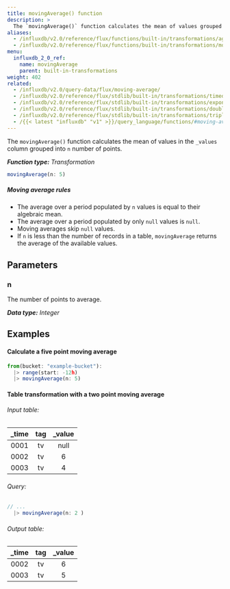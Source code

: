 ```yaml
---
title: movingAverage() function
description: >
  The `movingAverage()` function calculates the mean of values grouped into `n` number of points.
aliases:
  - /influxdb/v2.0/reference/flux/functions/built-in/transformations/aggregates/movingaverage/
  - /influxdb/v2.0/reference/flux/functions/built-in/transformations/movingaverage/
menu:
  influxdb_2_0_ref:
    name: movingAverage
    parent: built-in-transformations
weight: 402
related:
  - /influxdb/v2.0/query-data/flux/moving-average/
  - /influxdb/v2.0/reference/flux/stdlib/built-in/transformations/timedmovingaverage/
  - /influxdb/v2.0/reference/flux/stdlib/built-in/transformations/exponentialmovingaverage/
  - /influxdb/v2.0/reference/flux/stdlib/built-in/transformations/doubleema/
  - /influxdb/v2.0/reference/flux/stdlib/built-in/transformations/tripleema/
  - /{{< latest "influxdb" "v1" >}}/query_language/functions/#moving-average, InfluxQL MOVING_AVERAGE()
---
```


The `movingAverage()` function calculates the mean of values in the `_values` column
grouped into `n` number of points.

_**Function type:** Transformation_  

```js
movingAverage(n: 5)
```

##### Moving average rules
- The average over a period populated by `n` values is equal to their algebraic mean.
- The average over a period populated by only `null` values is `null`.
- Moving averages skip `null` values.
- If `n` is less than the number of records in a table, `movingAverage` returns
  the average of the available values.

## Parameters

### n
The number of points to average.

_**Data type:** Integer_

## Examples

#### Calculate a five point moving average
```js
from(bucket: "example-bucket"):
  |> range(start: -12h)
  |> movingAverage(n: 5)
```

#### Table transformation with a two point moving average

###### Input table:
| _time | tag | _value |
|:-----:|:---:|:------:|
| 0001  | tv  | null   |
| 0002  | tv  | 6      |
| 0003  | tv  | 4      |

###### Query:
```js
// ...
  |> movingAverage(n: 2 )
```

###### Output table:
| _time | tag | _value |
|:-----:|:---:|:------:|
| 0002  | tv  | 6      |
| 0003  | tv  | 5      |

